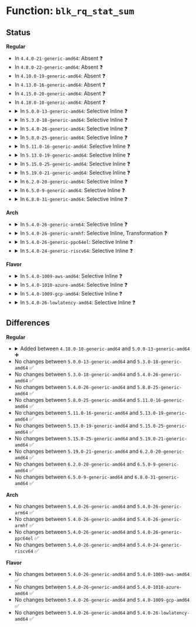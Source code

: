 # Function: <code>blk_rq_stat_sum</code>

## Status
<b>Regular</b>
<ul>
<li>
In <code>4.4.0-21-generic-amd64</code>: Absent ❓
</li>
<li>
In <code>4.8.0-22-generic-amd64</code>: Absent ❓
</li>
<li>
In <code>4.10.0-19-generic-amd64</code>: Absent ❓
</li>
<li>
In <code>4.13.0-16-generic-amd64</code>: Absent ❓
</li>
<li>
In <code>4.15.0-20-generic-amd64</code>: Absent ❓
</li>
<li>
In <code>4.18.0-10-generic-amd64</code>: Absent ❓
</li>
<li>
<details>
<summary>In <code>5.0.0-13-generic-amd64</code>: Selective Inline ❓</summary>

```c
void blk_rq_stat_sum(struct blk_rq_stat * dst, struct blk_rq_stat * src)
```

```json
{
  "name": "blk_rq_stat_sum",
  "collision_type": "Unique Global",
  "inline_type": "Selective",
  "funcs": [
    {
      "addr": 18446744071583750193,
      "name": "blk_rq_stat_sum",
      "external": true,
      "loc": "block/blk-stat.c:28",
      "file": "block/blk-stat.c",
      "inline": "not declared, inlined",
      "caller_inline": [
        "block/blk-stat.c:blk_stat_timer_fn",
        "block/blk-stat.c:blk_stat_timer_fn"
      ],
      "caller_func": []
    }
  ],
  "symbols": [
    {
      "addr": 18446744071583750496,
      "name": "blk_rq_stat_sum",
      "section": ".text",
      "bind": "STB_GLOBAL",
      "size": 87
    }
  ]
}
```
</details>
</li>
<li>
<details>
<summary>In <code>5.3.0-18-generic-amd64</code>: Selective Inline ❓</summary>

```c
void blk_rq_stat_sum(struct blk_rq_stat * dst, struct blk_rq_stat * src)
```

```json
{
  "name": "blk_rq_stat_sum",
  "collision_type": "Unique Global",
  "inline_type": "Selective",
  "funcs": [
    {
      "addr": 18446744071583939261,
      "name": "blk_rq_stat_sum",
      "external": true,
      "loc": "block/blk-stat.c:29",
      "file": "block/blk-stat.c",
      "inline": "not declared, inlined",
      "caller_inline": [
        "block/blk-stat.c:blk_stat_timer_fn",
        "block/blk-stat.c:blk_stat_timer_fn"
      ],
      "caller_func": []
    }
  ],
  "symbols": [
    {
      "addr": 18446744071583939568,
      "name": "blk_rq_stat_sum",
      "section": ".text",
      "bind": "STB_GLOBAL",
      "size": 87
    }
  ]
}
```
</details>
</li>
<li>
<details>
<summary>In <code>5.4.0-26-generic-amd64</code>: Selective Inline ❓</summary>

```c
void blk_rq_stat_sum(struct blk_rq_stat * dst, struct blk_rq_stat * src)
```

```json
{
  "name": "blk_rq_stat_sum",
  "collision_type": "Unique Global",
  "inline_type": "Selective",
  "funcs": [
    {
      "addr": 18446744071584042733,
      "name": "blk_rq_stat_sum",
      "external": true,
      "loc": "block/blk-stat.c:29",
      "file": "block/blk-stat.c",
      "inline": "not declared, inlined",
      "caller_inline": [
        "block/blk-stat.c:blk_stat_timer_fn",
        "block/blk-stat.c:blk_stat_timer_fn"
      ],
      "caller_func": []
    }
  ],
  "symbols": [
    {
      "addr": 18446744071584043040,
      "name": "blk_rq_stat_sum",
      "section": ".text",
      "bind": "STB_GLOBAL",
      "size": 87
    }
  ]
}
```
</details>
</li>
<li>
<details>
<summary>In <code>5.8.0-25-generic-amd64</code>: Selective Inline ❓</summary>

```c
void blk_rq_stat_sum(struct blk_rq_stat * dst, struct blk_rq_stat * src)
```

```json
{
  "name": "blk_rq_stat_sum",
  "collision_type": "Unique Global",
  "inline_type": "Selective",
  "funcs": [
    {
      "addr": 18446744071584438573,
      "name": "blk_rq_stat_sum",
      "external": true,
      "loc": "block/blk-stat.c:29",
      "file": "block/blk-stat.c",
      "inline": "not declared, inlined",
      "caller_inline": [
        "block/blk-stat.c:blk_stat_timer_fn",
        "block/blk-stat.c:blk_stat_timer_fn"
      ],
      "caller_func": []
    }
  ],
  "symbols": [
    {
      "addr": 18446744071584438800,
      "name": "blk_rq_stat_sum",
      "section": ".text",
      "bind": "STB_GLOBAL",
      "size": 87
    }
  ]
}
```
</details>
</li>
<li>
<details>
<summary>In <code>5.11.0-16-generic-amd64</code>: Selective Inline ❓</summary>

```c
void blk_rq_stat_sum(struct blk_rq_stat * dst, struct blk_rq_stat * src)
```

```json
{
  "name": "blk_rq_stat_sum",
  "collision_type": "Unique Global",
  "inline_type": "Selective",
  "funcs": [
    {
      "addr": 18446744071584555389,
      "name": "blk_rq_stat_sum",
      "external": true,
      "loc": "block/blk-stat.c:29",
      "file": "block/blk-stat.c",
      "inline": "not declared, inlined",
      "caller_inline": [
        "block/blk-stat.c:blk_stat_timer_fn",
        "block/blk-stat.c:blk_stat_timer_fn"
      ],
      "caller_func": []
    }
  ],
  "symbols": [
    {
      "addr": 18446744071584555616,
      "name": "blk_rq_stat_sum",
      "section": ".text",
      "bind": "STB_GLOBAL",
      "size": 87
    }
  ]
}
```
</details>
</li>
<li>
<details>
<summary>In <code>5.13.0-19-generic-amd64</code>: Selective Inline ❓</summary>

```c
void blk_rq_stat_sum(struct blk_rq_stat * dst, struct blk_rq_stat * src)
```

```json
{
  "name": "blk_rq_stat_sum",
  "collision_type": "Unique Global",
  "inline_type": "Selective",
  "funcs": [
    {
      "addr": 18446744071584588189,
      "name": "blk_rq_stat_sum",
      "external": true,
      "loc": "block/blk-stat.c:29",
      "file": "block/blk-stat.c",
      "inline": "not declared, inlined",
      "caller_inline": [
        "block/blk-stat.c:blk_stat_timer_fn",
        "block/blk-stat.c:blk_stat_timer_fn"
      ],
      "caller_func": []
    }
  ],
  "symbols": [
    {
      "addr": 18446744071584588416,
      "name": "blk_rq_stat_sum",
      "section": ".text",
      "bind": "STB_GLOBAL",
      "size": 94
    }
  ]
}
```
</details>
</li>
<li>
<details>
<summary>In <code>5.15.0-25-generic-amd64</code>: Selective Inline ❓</summary>

```c
void blk_rq_stat_sum(struct blk_rq_stat * dst, struct blk_rq_stat * src)
```

```json
{
  "name": "blk_rq_stat_sum",
  "collision_type": "Unique Global",
  "inline_type": "Selective",
  "funcs": [
    {
      "addr": 18446744071585002712,
      "name": "blk_rq_stat_sum",
      "external": true,
      "loc": "block/blk-stat.c:29",
      "file": "block/blk-stat.c",
      "inline": "not declared, inlined",
      "caller_inline": [
        "block/blk-stat.c:blk_stat_timer_fn",
        "block/blk-stat.c:blk_stat_timer_fn"
      ],
      "caller_func": []
    }
  ],
  "symbols": [
    {
      "addr": 18446744071585002976,
      "name": "blk_rq_stat_sum",
      "section": ".text",
      "bind": "STB_GLOBAL",
      "size": 94
    }
  ]
}
```
</details>
</li>
<li>
<details>
<summary>In <code>5.19.0-21-generic-amd64</code>: Selective Inline ❓</summary>

```c
void blk_rq_stat_sum(struct blk_rq_stat * dst, struct blk_rq_stat * src)
```

```json
{
  "name": "blk_rq_stat_sum",
  "collision_type": "Unique Global",
  "inline_type": "Selective",
  "funcs": [
    {
      "addr": 18446744071585717181,
      "name": "blk_rq_stat_sum",
      "external": true,
      "loc": "block/blk-stat.c:29",
      "file": "block/blk-stat.c",
      "inline": "not declared, inlined",
      "caller_inline": [
        "block/blk-stat.c:blk_stat_timer_fn",
        "block/blk-stat.c:blk_stat_timer_fn"
      ],
      "caller_func": []
    }
  ],
  "symbols": [
    {
      "addr": 18446744071585717472,
      "name": "blk_rq_stat_sum",
      "section": ".text",
      "bind": "STB_GLOBAL",
      "size": 111
    }
  ]
}
```
</details>
</li>
<li>
<details>
<summary>In <code>6.2.0-20-generic-amd64</code>: Selective Inline ❓</summary>

```c
void blk_rq_stat_sum(struct blk_rq_stat * dst, struct blk_rq_stat * src)
```

```json
{
  "name": "blk_rq_stat_sum",
  "collision_type": "Unique Global",
  "inline_type": "Selective",
  "funcs": [
    {
      "addr": 18446744071586497645,
      "name": "blk_rq_stat_sum",
      "external": true,
      "loc": "block/blk-stat.c:29",
      "file": "block/blk-stat.c",
      "inline": "not declared, inlined",
      "caller_inline": [
        "block/blk-stat.c:blk_stat_timer_fn",
        "block/blk-stat.c:blk_stat_timer_fn"
      ],
      "caller_func": []
    }
  ],
  "symbols": [
    {
      "addr": 18446744071586497968,
      "name": "blk_rq_stat_sum",
      "section": ".text",
      "bind": "STB_GLOBAL",
      "size": 111
    }
  ]
}
```
</details>
</li>
<li>
<details>
<summary>In <code>6.5.0-9-generic-amd64</code>: Selective Inline ❓</summary>

```c
void blk_rq_stat_sum(struct blk_rq_stat * dst, struct blk_rq_stat * src)
```

```json
{
  "name": "blk_rq_stat_sum",
  "collision_type": "Unique Global",
  "inline_type": "Selective",
  "funcs": [
    {
      "addr": 18446744071586745238,
      "name": "blk_rq_stat_sum",
      "external": true,
      "loc": "block/blk-stat.c:28",
      "file": "block/blk-stat.c",
      "inline": "not declared, inlined",
      "caller_inline": [
        "block/blk-stat.c:blk_stat_timer_fn",
        "block/blk-stat.c:blk_stat_timer_fn"
      ],
      "caller_func": []
    }
  ],
  "symbols": [
    {
      "addr": 18446744071586745584,
      "name": "blk_rq_stat_sum",
      "section": ".text",
      "bind": "STB_GLOBAL",
      "size": 111
    }
  ]
}
```
</details>
</li>
<li>
<details>
<summary>In <code>6.8.0-31-generic-amd64</code>: Selective Inline ❓</summary>

```c
void blk_rq_stat_sum(struct blk_rq_stat * dst, struct blk_rq_stat * src)
```

```json
{
  "name": "blk_rq_stat_sum",
  "collision_type": "Unique Global",
  "inline_type": "Selective",
  "funcs": [
    {
      "addr": 18446744071587017398,
      "name": "blk_rq_stat_sum",
      "external": true,
      "loc": "block/blk-stat.c:28",
      "file": "block/blk-stat.c",
      "inline": "not declared, inlined",
      "caller_inline": [
        "block/blk-stat.c:blk_stat_timer_fn",
        "block/blk-stat.c:blk_stat_timer_fn"
      ],
      "caller_func": []
    }
  ],
  "symbols": [
    {
      "addr": 18446744071587017744,
      "name": "blk_rq_stat_sum",
      "section": ".text",
      "bind": "STB_GLOBAL",
      "size": 111
    }
  ]
}
```
</details>
</li>
</ul>
<b>Arch</b>
<ul>
<li>
<details>
<summary>In <code>5.4.0-26-generic-arm64</code>: Selective Inline ❓</summary>

```c
void blk_rq_stat_sum(struct blk_rq_stat * dst, struct blk_rq_stat * src)
```

```json
{
  "name": "blk_rq_stat_sum",
  "collision_type": "Unique Global",
  "inline_type": "Selective",
  "funcs": [
    {
      "addr": 18446603336495877772,
      "name": "blk_rq_stat_sum",
      "external": true,
      "loc": "block/blk-stat.c:29",
      "file": "block/blk-stat.c",
      "inline": "not declared, inlined",
      "caller_inline": [
        "block/blk-stat.c:blk_stat_timer_fn",
        "block/blk-stat.c:blk_stat_timer_fn"
      ],
      "caller_func": []
    }
  ],
  "symbols": [
    {
      "addr": 18446603336495878176,
      "name": "blk_rq_stat_sum",
      "section": ".text",
      "bind": "STB_GLOBAL",
      "size": 132
    }
  ]
}
```
</details>
</li>
<li>
<details>
<summary>In <code>5.4.0-26-generic-armhf</code>: Selective Inline, Transformation ❓</summary>

```c
void blk_rq_stat_sum(struct blk_rq_stat * dst, struct blk_rq_stat * src)
```

```json
{
  "name": "blk_rq_stat_sum",
  "collision_type": "Unique Global",
  "inline_type": "Selective",
  "funcs": [
    {
      "addr": 3229223660,
      "name": "blk_rq_stat_sum",
      "external": true,
      "loc": "block/blk-stat.c:29",
      "file": "block/blk-stat.c",
      "inline": "not declared, inlined",
      "caller_inline": [
        "block/blk-stat.c:blk_stat_timer_fn"
      ],
      "caller_func": [
        "block/blk-stat.c:blk_stat_timer_fn"
      ]
    }
  ],
  "symbols": [
    {
      "addr": 3229223212,
      "name": "blk_rq_stat_sum.part.0",
      "section": ".text",
      "bind": "STB_LOCAL",
      "size": 192
    },
    {
      "addr": 3229223816,
      "name": "blk_rq_stat_sum",
      "section": ".text",
      "bind": "STB_GLOBAL",
      "size": 40
    }
  ]
}
```
</details>
</li>
<li>
<details>
<summary>In <code>5.4.0-26-generic-ppc64el</code>: Selective Inline ❓</summary>

```c
void blk_rq_stat_sum(struct blk_rq_stat * dst, struct blk_rq_stat * src)
```

```json
{
  "name": "blk_rq_stat_sum",
  "collision_type": "Unique Global",
  "inline_type": "Selective",
  "funcs": [
    {
      "addr": 13835058055290079632,
      "name": "blk_rq_stat_sum",
      "external": true,
      "loc": "block/blk-stat.c:29",
      "file": "block/blk-stat.c",
      "inline": "not declared, inlined",
      "caller_inline": [
        "block/blk-stat.c:blk_stat_timer_fn",
        "block/blk-stat.c:blk_stat_timer_fn"
      ],
      "caller_func": []
    }
  ],
  "symbols": [
    {
      "addr": 13835058055290079936,
      "name": "blk_rq_stat_sum",
      "section": ".text",
      "bind": "STB_GLOBAL",
      "size": 220
    }
  ]
}
```
</details>
</li>
<li>
<details>
<summary>In <code>5.4.0-24-generic-riscv64</code>: Selective Inline ❓</summary>

```c
void blk_rq_stat_sum(struct blk_rq_stat * dst, struct blk_rq_stat * src)
```

```json
{
  "name": "blk_rq_stat_sum",
  "collision_type": "Unique Global",
  "inline_type": "Selective",
  "funcs": [
    {
      "addr": 18446743936275000452,
      "name": "blk_rq_stat_sum",
      "external": true,
      "loc": "block/blk-stat.c:29",
      "file": "block/blk-stat.c",
      "inline": "not declared, inlined",
      "caller_inline": [
        "block/blk-stat.c:blk_stat_timer_fn",
        "block/blk-stat.c:blk_stat_timer_fn"
      ],
      "caller_func": []
    }
  ],
  "symbols": [
    {
      "addr": 18446743936275000796,
      "name": "blk_rq_stat_sum",
      "section": ".text",
      "bind": "STB_GLOBAL",
      "size": 132
    }
  ]
}
```
</details>
</li>
</ul>
<b>Flavor</b>
<ul>
<li>
<details>
<summary>In <code>5.4.0-1009-aws-amd64</code>: Selective Inline ❓</summary>

```c
void blk_rq_stat_sum(struct blk_rq_stat * dst, struct blk_rq_stat * src)
```

```json
{
  "name": "blk_rq_stat_sum",
  "collision_type": "Unique Global",
  "inline_type": "Selective",
  "funcs": [
    {
      "addr": 18446744071584011469,
      "name": "blk_rq_stat_sum",
      "external": true,
      "loc": "block/blk-stat.c:29",
      "file": "block/blk-stat.c",
      "inline": "not declared, inlined",
      "caller_inline": [
        "block/blk-stat.c:blk_stat_timer_fn",
        "block/blk-stat.c:blk_stat_timer_fn"
      ],
      "caller_func": []
    }
  ],
  "symbols": [
    {
      "addr": 18446744071584011776,
      "name": "blk_rq_stat_sum",
      "section": ".text",
      "bind": "STB_GLOBAL",
      "size": 87
    }
  ]
}
```
</details>
</li>
<li>
<details>
<summary>In <code>5.4.0-1010-azure-amd64</code>: Selective Inline ❓</summary>

```c
void blk_rq_stat_sum(struct blk_rq_stat * dst, struct blk_rq_stat * src)
```

```json
{
  "name": "blk_rq_stat_sum",
  "collision_type": "Unique Global",
  "inline_type": "Selective",
  "funcs": [
    {
      "addr": 18446744071583947293,
      "name": "blk_rq_stat_sum",
      "external": true,
      "loc": "block/blk-stat.c:29",
      "file": "block/blk-stat.c",
      "inline": "not declared, inlined",
      "caller_inline": [
        "block/blk-stat.c:blk_stat_timer_fn",
        "block/blk-stat.c:blk_stat_timer_fn"
      ],
      "caller_func": []
    }
  ],
  "symbols": [
    {
      "addr": 18446744071583947600,
      "name": "blk_rq_stat_sum",
      "section": ".text",
      "bind": "STB_GLOBAL",
      "size": 87
    }
  ]
}
```
</details>
</li>
<li>
<details>
<summary>In <code>5.4.0-1009-gcp-amd64</code>: Selective Inline ❓</summary>

```c
void blk_rq_stat_sum(struct blk_rq_stat * dst, struct blk_rq_stat * src)
```

```json
{
  "name": "blk_rq_stat_sum",
  "collision_type": "Unique Global",
  "inline_type": "Selective",
  "funcs": [
    {
      "addr": 18446744071583995229,
      "name": "blk_rq_stat_sum",
      "external": true,
      "loc": "block/blk-stat.c:29",
      "file": "block/blk-stat.c",
      "inline": "not declared, inlined",
      "caller_inline": [
        "block/blk-stat.c:blk_stat_timer_fn",
        "block/blk-stat.c:blk_stat_timer_fn"
      ],
      "caller_func": []
    }
  ],
  "symbols": [
    {
      "addr": 18446744071583995536,
      "name": "blk_rq_stat_sum",
      "section": ".text",
      "bind": "STB_GLOBAL",
      "size": 87
    }
  ]
}
```
</details>
</li>
<li>
<details>
<summary>In <code>5.4.0-26-lowlatency-amd64</code>: Selective Inline ❓</summary>

```c
void blk_rq_stat_sum(struct blk_rq_stat * dst, struct blk_rq_stat * src)
```

```json
{
  "name": "blk_rq_stat_sum",
  "collision_type": "Unique Global",
  "inline_type": "Selective",
  "funcs": [
    {
      "addr": 18446744071584097629,
      "name": "blk_rq_stat_sum",
      "external": true,
      "loc": "block/blk-stat.c:29",
      "file": "block/blk-stat.c",
      "inline": "not declared, inlined",
      "caller_inline": [
        "block/blk-stat.c:blk_stat_timer_fn",
        "block/blk-stat.c:blk_stat_timer_fn"
      ],
      "caller_func": []
    }
  ],
  "symbols": [
    {
      "addr": 18446744071584097856,
      "name": "blk_rq_stat_sum",
      "section": ".text",
      "bind": "STB_GLOBAL",
      "size": 87
    }
  ]
}
```
</details>
</li>
</ul>

## Differences
<b>Regular</b>
<ul>
<li>
<details>
<summary>Added between <code>4.18.0-10-generic-amd64</code> and <code>5.0.0-13-generic-amd64</code> ➕</summary>

```c
void blk_rq_stat_sum(struct blk_rq_stat * dst, struct blk_rq_stat * src)
```
</details>
</li>
<li>
No changes between <code>5.0.0-13-generic-amd64</code> and <code>5.3.0-18-generic-amd64</code> ✅
</li>
<li>
No changes between <code>5.3.0-18-generic-amd64</code> and <code>5.4.0-26-generic-amd64</code> ✅
</li>
<li>
No changes between <code>5.4.0-26-generic-amd64</code> and <code>5.8.0-25-generic-amd64</code> ✅
</li>
<li>
No changes between <code>5.8.0-25-generic-amd64</code> and <code>5.11.0-16-generic-amd64</code> ✅
</li>
<li>
No changes between <code>5.11.0-16-generic-amd64</code> and <code>5.13.0-19-generic-amd64</code> ✅
</li>
<li>
No changes between <code>5.13.0-19-generic-amd64</code> and <code>5.15.0-25-generic-amd64</code> ✅
</li>
<li>
No changes between <code>5.15.0-25-generic-amd64</code> and <code>5.19.0-21-generic-amd64</code> ✅
</li>
<li>
No changes between <code>5.19.0-21-generic-amd64</code> and <code>6.2.0-20-generic-amd64</code> ✅
</li>
<li>
No changes between <code>6.2.0-20-generic-amd64</code> and <code>6.5.0-9-generic-amd64</code> ✅
</li>
<li>
No changes between <code>6.5.0-9-generic-amd64</code> and <code>6.8.0-31-generic-amd64</code> ✅
</li>
</ul>
<b>Arch</b>
<ul>
<li>
No changes between <code>5.4.0-26-generic-amd64</code> and <code>5.4.0-26-generic-arm64</code> ✅
</li>
<li>
No changes between <code>5.4.0-26-generic-amd64</code> and <code>5.4.0-26-generic-armhf</code> ✅
</li>
<li>
No changes between <code>5.4.0-26-generic-amd64</code> and <code>5.4.0-26-generic-ppc64el</code> ✅
</li>
<li>
No changes between <code>5.4.0-26-generic-amd64</code> and <code>5.4.0-24-generic-riscv64</code> ✅
</li>
</ul>
<b>Flavor</b>
<ul>
<li>
No changes between <code>5.4.0-26-generic-amd64</code> and <code>5.4.0-1009-aws-amd64</code> ✅
</li>
<li>
No changes between <code>5.4.0-26-generic-amd64</code> and <code>5.4.0-1010-azure-amd64</code> ✅
</li>
<li>
No changes between <code>5.4.0-26-generic-amd64</code> and <code>5.4.0-1009-gcp-amd64</code> ✅
</li>
<li>
No changes between <code>5.4.0-26-generic-amd64</code> and <code>5.4.0-26-lowlatency-amd64</code> ✅
</li>
</ul>
